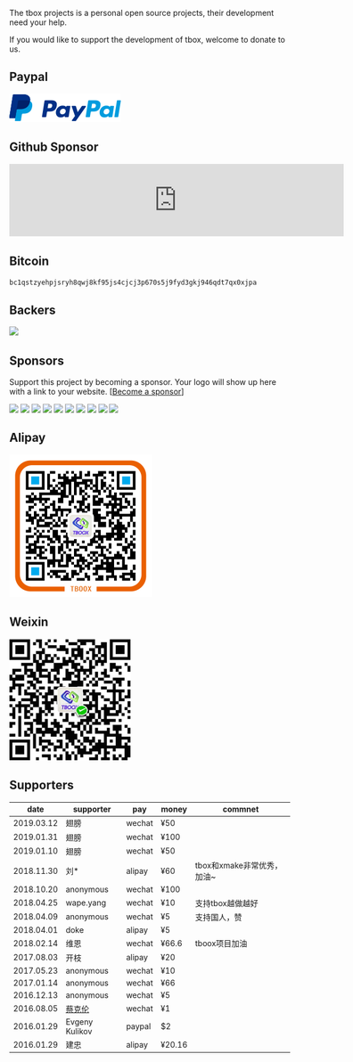 
The tbox projects is a personal open source projects, their development need your help.

If you would like to support the development of tbox, welcome to donate to us.

## Paypal

[![Paypal Me](/assets/img/paypal.png)](https://paypal.me/tboox/5)

## Github Sponsor

<iframe src="https://github.com/sponsors/waruqi/card" title="Sponsor waruqi" height="130" width="600" style="border: 0;"></iframe>

## Bitcoin

```
bc1qstzyehpjsryh8qwj8kf95js4cjcj3p670s5j9fyd3gkj946qdt7qx0xjpa
```

## Backers

<a href="https://opencollective.com/tbox#backers" target="_blank"><img src="https://opencollective.com/tbox/backers.svg?width=890"></a>

## Sponsors

Support this project by becoming a sponsor. Your logo will show up here with a link to your website. [[Become a sponsor](https://opencollective.com/tbox#sponsor)]

<a href="https://opencollective.com/tbox/sponsor/0/website" target="_blank"><img src="https://opencollective.com/tbox/sponsor/0/avatar.svg"></a>
<a href="https://opencollective.com/tbox/sponsor/1/website" target="_blank"><img src="https://opencollective.com/tbox/sponsor/1/avatar.svg"></a>
<a href="https://opencollective.com/tbox/sponsor/2/website" target="_blank"><img src="https://opencollective.com/tbox/sponsor/2/avatar.svg"></a>
<a href="https://opencollective.com/tbox/sponsor/3/website" target="_blank"><img src="https://opencollective.com/tbox/sponsor/3/avatar.svg"></a>
<a href="https://opencollective.com/tbox/sponsor/4/website" target="_blank"><img src="https://opencollective.com/tbox/sponsor/4/avatar.svg"></a>
<a href="https://opencollective.com/tbox/sponsor/5/website" target="_blank"><img src="https://opencollective.com/tbox/sponsor/5/avatar.svg"></a>
<a href="https://opencollective.com/tbox/sponsor/6/website" target="_blank"><img src="https://opencollective.com/tbox/sponsor/6/avatar.svg"></a>
<a href="https://opencollective.com/tbox/sponsor/7/website" target="_blank"><img src="https://opencollective.com/tbox/sponsor/7/avatar.svg"></a>
<a href="https://opencollective.com/tbox/sponsor/8/website" target="_blank"><img src="https://opencollective.com/tbox/sponsor/8/avatar.svg"></a>
<a href="https://opencollective.com/tbox/sponsor/9/website" target="_blank"><img src="https://opencollective.com/tbox/sponsor/9/avatar.svg"></a>

## Alipay 

<img src="/assets/img/alipay.png" alt="alipay" width="256" height="256">

## Weixin 

<img src="/assets/img/weixin.png" alt="weixin" width="218" height="218">

## Supporters 

| date       | supporter                             | pay    | money  | commnet                    |
|--          | --                                    | --     | --     | --                         |
| 2019.03.12 | 翅膀                                  | wechat | ¥50    |                            |
| 2019.01.31 | 翅膀                                  | wechat | ¥100   |                            |
| 2019.01.10 | 翅膀                                  | wechat | ¥50    |                            |
| 2018.11.30 | 刘*                                   | alipay | ¥60    | tbox和xmake非常优秀，加油~ |
| 2018.10.20 | anonymous                             | wechat | ¥100   |                            |
| 2018.04.25 | wape.yang                             | wechat | ¥10    | 支持tbox越做越好           |
| 2018.04.09 | anonymous                             | wechat | ¥5     | 支持国人，赞               |
| 2018.04.01 | doke                                  | alipay | ¥5     |                            |
| 2018.02.14 | 维恩                                  | wechat | ¥66.6  | tboox项目加油              |
| 2017.08.03 | 开枝                                  | alipay | ¥20    |                            |
| 2017.05.23 | anonymous                             | wechat | ¥10    |                            |
| 2017.01.14 | anonymous                             | wechat | ¥66    |                            |
| 2016.12.13 | anonymous                             | wechat | ¥5     |                            |
| 2016.08.05 | [蔡克伦](https://github.com/caikelun) | wechat | ¥1     |                            |
| 2016.01.29 | Evgeny Kulikov                        | paypal | $2     |                            |
| 2016.01.29 | 建忠                                  | alipay | ¥20.16 |                            |
